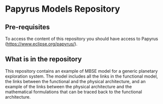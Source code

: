 # Papyrus Models Repository

## Pre-requisites
To access the content of this repository you should have access to Papyrus (https://www.eclipse.org/papyrus/).

## What is in the repository
This repository contains an example of MBSE model for a generic planetary exploration system. 
The model includes all the links in the functional model, the links between the functional and the physical architecture, and an example of the links between the physical architecture and the mathematical formulations that can be traced back to the functional architecture.

